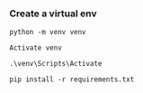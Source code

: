 ### Create a virtual env

```
python -m venv venv

Activate venv

.\venv\Scripts\Activate
```

```
pip install -r requirements.txt
```
